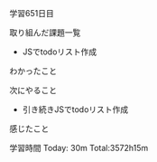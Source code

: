学習651日目

取り組んだ課題一覧

- JSでtodoリスト作成

わかったこと

次にやること

- 引き続きJSでtodoリスト作成

感じたこと

学習時間 Today: 30m Total:3572h15m